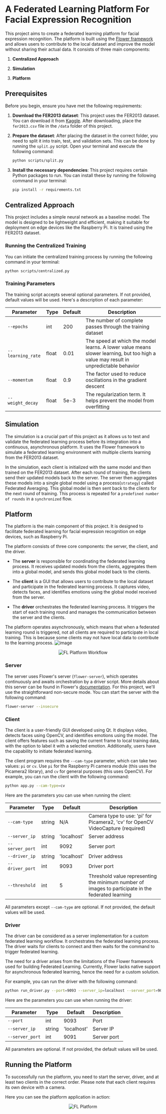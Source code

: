 # A Federated Learning Platform For Facial Expression Recognition

This project aims to create a federated learning platform for facial expression recognition. The platform is built using the [Flower framework](https://flower.dev/) and allows users to contribute to the local dataset and improve the model without sharing their actual data. It consists of three main components:

1. **Centralized Approach**

2. **Simulation**

3. **Platform**

## Prerequisites

Before you begin, ensure you have met the following requirements:

1. **Download the FER2013 dataset**: This project uses the FER2013 dataset. You can download it from [Kaggle](https://www.kaggle.com/c/challenges-in-representation-learning-facial-expression-recognition-challenge/data). After downloading, place the `fer2013.csv` file in the `/data` folder of this project.

2. **Prepare the dataset**: After placing the dataset in the correct folder, you need to split it into train, test, and validation sets. This can be done by running the `split.py` script. Open your terminal and execute the following command:

    ```sh
    python scripts/split.py
    ```

3. **Install the necessary dependencies**: This project requires certain Python packages to run. You can install these by running the following command in your terminal:

    ```sh
    pip install -r requirements.txt
    ```

## Centralized Approach

This project includes a simple neural network as a baseline model. The model is designed to be lightweight and efficient, making it suitable for deployment on edge devices like the Raspberry Pi. It is trained using the FER2013 dataset.

### Running the Centralized Training

You can initiate the centralized training process by running the following command in your terminal:

```sh
python scripts/centralized.py
```

### Training Parameters

The training script accepts several optional parameters. If not provided, default values will be used. Here's a description of each parameter:

| Parameter | Type | Default | Description |
| --- | --- | --- | --- |
| `--epochs` | int | 200 | The number of complete passes through the training dataset |
| `--learning_rate` | float | 0.01 | The speed at which the model learns. A lower value means slower learning, but too high a value may result in unpredictable behavior |
| `--momentum` | float | 0.9 | The factor used to reduce oscillations in the gradient descent |
| `--weight_decay` | float | 5e-3 | The regularization term. It helps prevent the model from overfitting |

## Simulation
The simulation is a crucial part of this project as it allows us to test and validate the federated learning process before its integration into a continuous, asynchronous platform. It uses the Flower framework to simulate a federated learning environment with multiple clients learning from the FER2013 dataset.

In the simulation, each client is initialized with the same model and then trained on the FER2013 dataset. After each round of training, the clients send their updated models back to the server. The server then aggregates these models into a single global model using a process(`strategy`) called Federated Averaging. This global model is then sent back to the clients for the next round of training. This process is repeated for a `predefined number of rounds` in a `synchronized` flow.


## Platform

The platform is the main component of this project. It is designed to facilitate federated learning for facial expression recognition on edge devices, such as Raspberry Pi.

The platform consists of three core components: the server, the client, and the driver.

- The **server** is responsible for coordinating the federated learning process. It receives updated models from the clients, aggregates them into a global model, and sends this global model back to the clients.

- The **client** is a GUI that allows users to contribute to the local dataset and participate in the federated learning process. It captures video, detects faces, and identifies emotions using the global model received from the server.

- The **driver** orchestrates the federated learning process. It triggers the start of each training round and manages the communication between the server and the clients.

The platform operates asynchronously, which means that when a federated learning round is triggered, not all clients are required to participate in local training. This is because some clients may not have local data to contribute to the learning process.
![image]()
<p align="center">
  <img src="https://github.com/oqadiSAK/fl-fer/assets/107847428/2182444b-35a1-4242-8d68-e8121f6eceed" alt="FL Platform Workflow"/>
</p>

### Server

The server uses Flower's server (`flower-server`), which operates continuously and awaits orchestration by a driver script. More details about this server can be found in Flower's [documentation](https://flower.dev/docs/framework/ref-api-cli.html#flower-server). For this project, we'll use the straightforward non-secure mode. You can start the server with the following command:

```sh
flower-server --insecure
```

### Client

The client is a user-friendly GUI developed using Qt. It displays video, detects faces using OpenCV, and identifies emotions using the model. The client offers features such as saving the current frame to local training data, with the option to label it with a selected emotion. Additionally, users have the capability to initiate federated learning.

The client program requires the `--cam-type` parameter, which can take two values: `pi` or `cv`. Use `pi` for the Raspberry Pi camera module (this uses the Picamera2 library), and `cv` for general purposes (this uses OpenCV). For example, you can run the client with the following command:

```sh
python app.py --cam-type=cv
```

Here are the parameters you can use when running the client:

| Parameter | Type | Default | Description |
| --- | --- | --- | --- |
| `--cam-type` | string | N/A | Camera type to use: 'pi' for Picamera2, 'cv' for OpenCV VideoCapture (required) |
| `--server_ip` | string | 'localhost' | Server address |
| `--server_port` | int | 9092 | Server port |
| `--driver_ip` | string | 'localhost' | Driver address |
| `--driver_port` | int | 9093 | Driver port |
| `--threshold` | int | 5 | Threshold value representing the minimum number of images to participate in the federated learning |

All parameters except `--cam-type` are optional. If not provided, the default values will be used.

### Driver

The driver can be considered as a server implementation for a custom federated learning workflow. It orchestrates the federated learning process. The driver waits for clients to connect and then waits for the command to trigger federated learning. 

The need for a driver arises from the limitations of the Flower framework used for building Federated Learning. Currently, Flower lacks native support for asynchronous federated learning, hence the need for a custom solution.

For example, you can run the driver with the following command:

```sh
python run_driver.py --port=9093 --server_ip=localhost --server_port=9091
```
Here are the parameters you can use when running the driver:

| Parameter | Type | Default | Description |
| --- | --- | --- | --- |
| `--port` | int | 9093 | Port |
| `--server_ip` | string | 'localhost' | Server IP |
| `--server_port` | int | 9091 | Server port |

All parameters are optional. If not provided, the default values will be used.

## Running the Platform

To successfully run the platform, you need to start the server, driver, and at least two clients in the correct order. Please note that each client requires its own device with a camera.

Here you can see the platform application in action:
<p align="center">
  <img src="https://github.com/oqadiSAK/fl-fer/assets/107847428/55e27c08-bfe1-42e1-94cf-cd297380b011" alt="FL Platform"/>
</p>
